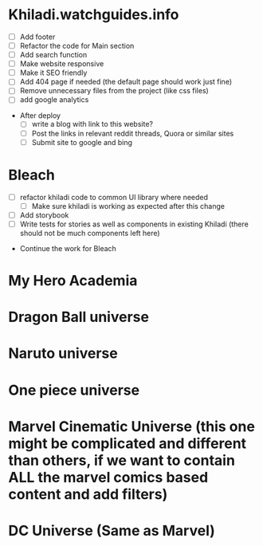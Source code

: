 # Khiladi.watchguides.info

- [ ] Add footer
- [ ] Refactor the code for Main section
- [ ] Add search function
- [ ] Make website responsive
- [ ] Make it SEO friendly
- [ ] Add 404 page if needed (the default page should work just fine)
- [ ] Remove unnecessary files from the project (like css files)
- [ ] add google analytics
- After deploy
  - [ ] write a blog with link to this website?
  - [ ] Post the links in relevant reddit threads, Quora or similar sites
  - [ ] Submit site to google and bing

# Bleach

- [ ] refactor khiladi code to common UI library where needed
  - [ ] Make sure khiladi is working as expected after this change
- [ ] Add storybook
- [ ] Write tests for stories as well as components in existing Khiladi (there should not be much components left here)
- Continue the work for Bleach

# My Hero Academia

# Dragon Ball universe

# Naruto universe

# One piece universe

# Marvel Cinematic Universe (this one might be complicated and different than others, if we want to contain ALL the marvel comics based content and add filters)

# DC Universe (Same as Marvel)
